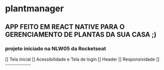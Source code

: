 # plantmanager

## APP FEITO EM REACT NATIVE PARA O GERENCIAMENTO DE PLANTAS DA SUA CASA ;) 
### projeto iniciado na NLW05 da Rocketseat

[] Tela inicial
[] Acessibilidade e Tela de login
[] Header
[] Responsividade
[] -------------

##
